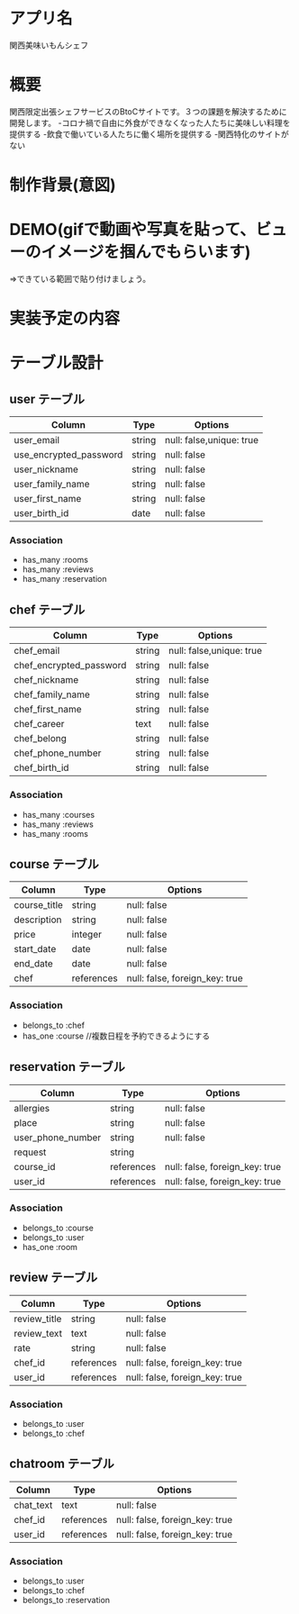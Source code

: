 
# アプリ名						
関西美味いもんシェフ

# 概要
関西限定出張シェフサービスのBtoCサイトです。３つの課題を解決するために開発します。			-コロナ禍で自由に外食ができなくなった人たちに美味しい料理を提供する
-飲食で働いている人たちに働く場所を提供する
-関西特化のサイトがない
# 制作背景(意図)						
			

# DEMO(gifで動画や写真を貼って、ビューのイメージを掴んでもらいます)						
⇒できている範囲で貼り付けましょう。						

# 実装予定の内容


# テーブル設計

## user テーブル

| Column                 | Type   | Options                  |
| ---------------------- | ------ | -----------              |
| user_email             | string | null: false,unique: true |
| use_encrypted_password | string | null: false              |
| user_nickname          | string | null: false              |
| user_family_name       | string | null: false              |
| user_first_name        | string | null: false              |
| user_birth_id          | date   | null: false              |
 
### Association

- has_many :rooms
- has_many :reviews
- has_many :reservation

## chef テーブル

| Column                   | Type   | Options                  |
| ------------------------ | ------ | ------------------------ |
| chef_email               | string | null: false,unique: true |
| chef_encrypted_password  | string | null: false              |
| chef_nickname            | string | null: false              |
| chef_family_name         | string | null: false              |
| chef_first_name          | string | null: false              |
| chef_career              | text   | null: false              |
| chef_belong              | string | null: false              |
| chef_phone_number        | string | null: false              |
| chef_birth_id            | string | null: false              |
### Association

- has_many :courses
- has_many :reviews
- has_many :rooms

## course テーブル

| Column                   | Type    | Options                          |
| ------------------------ | ------- | -------------------------------- |
| course_title             | string  | null: false                      |
| description              | string  | null: false                      |
| price                    | integer | null: false                      |
| start_date               | date    | null: false                      |
| end_date                 | date    | null: false                      |
| chef                     | references |null: false, foreign_key: true |
### Association

- belongs_to :chef
- has_one    :course
//複数日程を予約できるようにする

## reservation テーブル

| Column                   | Type       | Options                       |
| ------------------------ | ---------- | ----------------------------- |
| allergies                | string     | null: false                   |
| place                    | string     | null: false                   |
| user_phone_number        | string     | null: false                   |
| request                  | string     |                               |
| course_id                | references |null: false, foreign_key: true |
| user_id                  | references |null: false, foreign_key: true |
### Association

- belongs_to :course
- belongs_to :user
- has_one    :room

## review テーブル

| Column                   | Type       | Options                       |
| ------------------------ | ---------- | ----------------------------- |
| review_title             | string     | null: false                   |
| review_text              | text       | null: false                   |
| rate                     | string     | null: false                   |
| chef_id                  | references |null: false, foreign_key: true |
| user_id                  | references |null: false, foreign_key: true |
### Association

- belongs_to :user
- belongs_to :chef

## chatroom テーブル

| Column                   | Type       | Options                       |
| ------------------------ | ---------- | ----------------------------- |
| chat_text                | text       | null: false                   |
| chef_id                  | references |null: false, foreign_key: true |
| user_id                  | references |null: false, foreign_key: true |
### Association

- belongs_to :user
- belongs_to :chef
- belongs_to :reservation